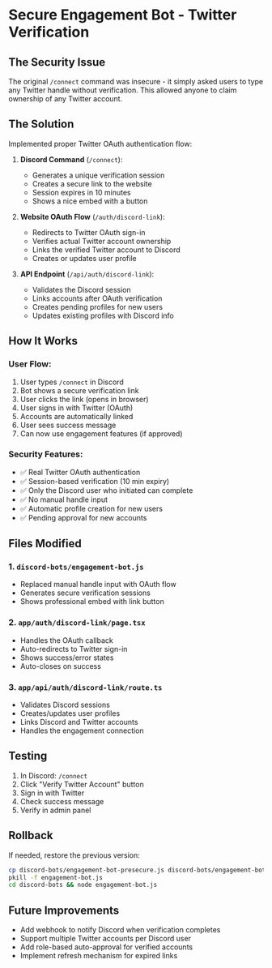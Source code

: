 # Secure Engagement Bot - Twitter Verification

## The Security Issue
The original `/connect` command was insecure - it simply asked users to type any Twitter handle without verification. This allowed anyone to claim ownership of any Twitter account.

## The Solution
Implemented proper Twitter OAuth authentication flow:

1. **Discord Command** (`/connect`):
   - Generates a unique verification session
   - Creates a secure link to the website
   - Session expires in 10 minutes
   - Shows a nice embed with a button

2. **Website OAuth Flow** (`/auth/discord-link`):
   - Redirects to Twitter OAuth sign-in
   - Verifies actual Twitter account ownership
   - Links the verified Twitter account to Discord
   - Creates or updates user profile

3. **API Endpoint** (`/api/auth/discord-link`):
   - Validates the Discord session
   - Links accounts after OAuth verification
   - Creates pending profiles for new users
   - Updates existing profiles with Discord info

## How It Works

### User Flow:
1. User types `/connect` in Discord
2. Bot shows a secure verification link
3. User clicks the link (opens in browser)
4. User signs in with Twitter (OAuth)
5. Accounts are automatically linked
6. User sees success message
7. Can now use engagement features (if approved)

### Security Features:
- ✅ Real Twitter OAuth authentication
- ✅ Session-based verification (10 min expiry)
- ✅ Only the Discord user who initiated can complete
- ✅ No manual handle input
- ✅ Automatic profile creation for new users
- ✅ Pending approval for new accounts

## Files Modified

### 1. `discord-bots/engagement-bot.js`
- Replaced manual handle input with OAuth flow
- Generates secure verification sessions
- Shows professional embed with link button

### 2. `app/auth/discord-link/page.tsx`
- Handles the OAuth callback
- Auto-redirects to Twitter sign-in
- Shows success/error states
- Auto-closes on success

### 3. `app/api/auth/discord-link/route.ts`
- Validates Discord sessions
- Creates/updates user profiles
- Links Discord and Twitter accounts
- Handles the engagement connection

## Testing
1. In Discord: `/connect`
2. Click "Verify Twitter Account" button
3. Sign in with Twitter
4. Check success message
5. Verify in admin panel

## Rollback
If needed, restore the previous version:
```bash
cp discord-bots/engagement-bot-presecure.js discord-bots/engagement-bot.js
pkill -f engagement-bot.js
cd discord-bots && node engagement-bot.js
```

## Future Improvements
- Add webhook to notify Discord when verification completes
- Support multiple Twitter accounts per Discord user
- Add role-based auto-approval for verified accounts
- Implement refresh mechanism for expired links 